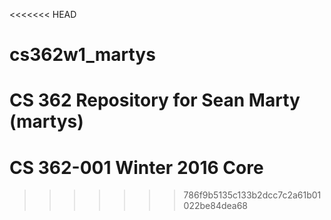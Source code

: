 <<<<<<< HEAD
# cs362w1_martys
CS 362 Repository for Sean Marty (martys)
=======
# CS 362-001 Winter 2016 Core
>>>>>>> 786f9b5135c133b2dcc7c2a61b01022be84dea68

